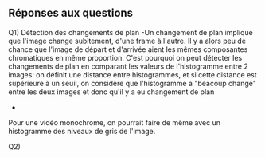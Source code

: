 ## Réponses aux questions

Q1) Détection des changements de plan
-Un changement de plan implique que l'image change subitement, d'une frame à l'autre.
Il y a alors peu de chance que l'image de départ et d'arrivée aient les mêmes composantes chromatiques en même proportion.
C'est pourquoi on peut détecter les changements de plan en comparant les valeurs de l'histogramme entre 2 images:
on définit une distance entre histogrammes, et si cette distance est supérieure à un seuil, on considère que l'histogramme a "beacoup changé" entre les deux images et donc qu'il y a eu changement de plan

-

Pour une vidéo monochrome, on pourrait faire de même avec un histogramme des niveaux de gris de l'image.

Q2)
